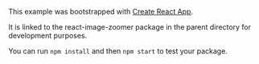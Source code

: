 This example was bootstrapped with [Create React App](https://github.com/facebook/create-react-app).

It is linked to the react-image-zoomer package in the parent directory for development purposes.

You can run `npm install` and then `npm start` to test your package.

